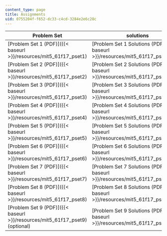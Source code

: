 ```yaml
---
content_type: page
title: Assignments
uid: 0755204f-f652-dc33-c4cd-3284e2e6c28c
---
```


| Problem Set | solutions |
| --- | --- |
| [Problem Set 1 (PDF)]({{< baseurl >}}/resources/mit5_61f17_pset1) | [Problem Set 1 Solutions (PDF)]({{< baseurl >}}/resources/mit5_61f17_pset1_soln)   |
| [Problem Set 2 (PDF)]({{< baseurl >}}/resources/mit5_61f17_pset2) |  [Problem Set 2 Solutions (PDF)]({{< baseurl >}}/resources/mit5_61f17_pset2_soln)     |
| [Problem Set 3 (PDF)]({{< baseurl >}}/resources/mit5_61f17_pset3) | [Problem Set 3 Solutions (PDF)]({{< baseurl >}}/resources/mit5_61f17_pset3_soln)   |
| [Problem Set 4 (PDF)]({{< baseurl >}}/resources/mit5_61f17_pset4) | [Problem Set 4 Solutions (PDF)]({{< baseurl >}}/resources/mit5_61f17_pset4_soln)   |
| [Problem Set 5 (PDF)]({{< baseurl >}}/resources/mit5_61f17_pset5) |  [Problem Set 5 Solutions (PDF)]({{< baseurl >}}/resources/mit5_61f17_pset5_soln)   |
| [Problem Set 6 (PDF)]({{< baseurl >}}/resources/mit5_61f17_pset6) | [Problem Set 6 Solutions (PDF)]({{< baseurl >}}/resources/mit5_61f17_pset6_soln)   |
| [Problem Set 7 (PDF)]({{< baseurl >}}/resources/mit5_61f17_pset7) | [Problem Set 7 Solutions (PDF)]({{< baseurl >}}/resources/mit5_61f17_pset7_soln)   |
| [Problem Set 8 (PDF)]({{< baseurl >}}/resources/mit5_61f17_pset8) |  [Problem Set 8 Solutions (PDF)]({{< baseurl >}}/resources/mit5_61f17_pset8_soln)   |
| [Problem Set 9 (PDF)]({{< baseurl >}}/resources/mit5_61f17_pset9) (optional) | [Problem Set 9 Solutions (PDF)]({{< baseurl >}}/resources/mit5_61f17_pset9_soln)